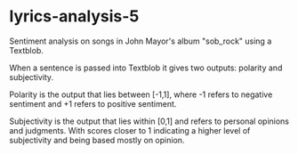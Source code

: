 # lyrics-analysis-5
Sentiment analysis on songs in John Mayor's album "sob_rock" using a Textblob. 

When a sentence is passed into Textblob it gives two outputs: polarity and subjectivity.

Polarity is the output that lies between [-1,1], where -1 refers to negative sentiment and +1 refers to positive sentiment. 

Subjectivity is the output that lies within [0,1] and refers to personal opinions and judgments.
With scores closer to 1 indicating a higher level of subjectivity and being based mostly on opinion.
